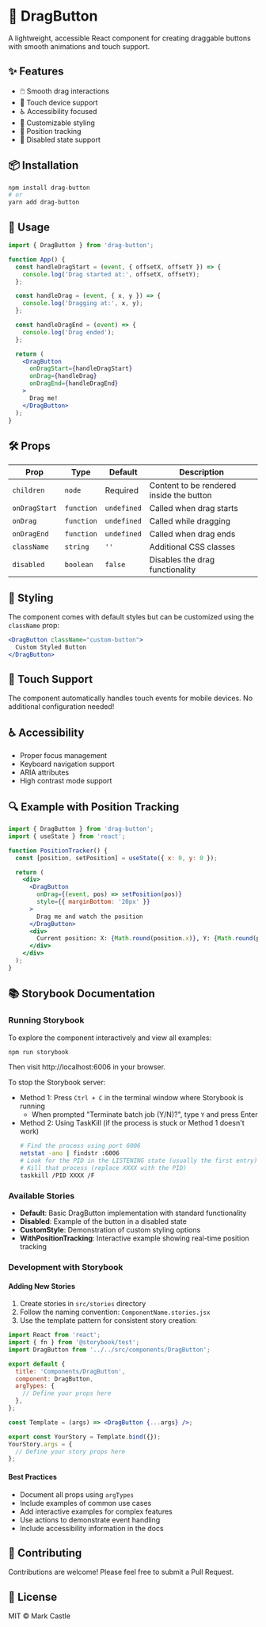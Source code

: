 # 🎯 DragButton

A lightweight, accessible React component for creating draggable buttons with smooth animations and touch support.

## ✨ Features

- 🖱️ Smooth drag interactions
- 📱 Touch device support
- ♿ Accessibility focused
- 🎨 Customizable styling
- 🔄 Position tracking
- 🚫 Disabled state support

## 📦 Installation

```bash
npm install drag-button
# or
yarn add drag-button
```

## 🚀 Usage

```jsx
import { DragButton } from 'drag-button';

function App() {
  const handleDragStart = (event, { offsetX, offsetY }) => {
    console.log('Drag started at:', offsetX, offsetY);
  };

  const handleDrag = (event, { x, y }) => {
    console.log('Dragging at:', x, y);
  };

  const handleDragEnd = (event) => {
    console.log('Drag ended');
  };

  return (
    <DragButton
      onDragStart={handleDragStart}
      onDrag={handleDrag}
      onDragEnd={handleDragEnd}
    >
      Drag me!
    </DragButton>
  );
}
```

## 🛠️ Props

| Prop | Type | Default | Description |
|------|------|---------|-------------|
| `children` | `node` | Required | Content to be rendered inside the button |
| `onDragStart` | `function` | `undefined` | Called when drag starts |
| `onDrag` | `function` | `undefined` | Called while dragging |
| `onDragEnd` | `function` | `undefined` | Called when drag ends |
| `className` | `string` | `''` | Additional CSS classes |
| `disabled` | `boolean` | `false` | Disables the drag functionality |

## 🎨 Styling

The component comes with default styles but can be customized using the `className` prop:

```jsx
<DragButton className="custom-button">
  Custom Styled Button
</DragButton>
```

## 📱 Touch Support

The component automatically handles touch events for mobile devices. No additional configuration needed!

## ♿ Accessibility

- Proper focus management
- Keyboard navigation support
- ARIA attributes
- High contrast mode support

## 🔍 Example with Position Tracking

```jsx
import { DragButton } from 'drag-button';
import { useState } from 'react';

function PositionTracker() {
  const [position, setPosition] = useState({ x: 0, y: 0 });

  return (
    <div>
      <DragButton
        onDrag={(event, pos) => setPosition(pos)}
        style={{ marginBottom: '20px' }}
      >
        Drag me and watch the position
      </DragButton>
      <div>
        Current position: X: {Math.round(position.x)}, Y: {Math.round(position.y)}
      </div>
    </div>
  );
}
```

## 📚 Storybook Documentation

### Running Storybook

To explore the component interactively and view all examples:

```bash
npm run storybook
```

Then visit http://localhost:6006 in your browser.

To stop the Storybook server:
- Method 1: Press `Ctrl + C` in the terminal window where Storybook is running
  - When prompted "Terminate batch job (Y/N)?", type `Y` and press Enter
- Method 2: Using TaskKill (if the process is stuck or Method 1 doesn't work)
  ```bash
  # Find the process using port 6006
  netstat -ano | findstr :6006
  # Look for the PID in the LISTENING state (usually the first entry)
  # Kill that process (replace XXXX with the PID)
  taskkill /PID XXXX /F
  ```

### Available Stories

- **Default**: Basic DragButton implementation with standard functionality
- **Disabled**: Example of the button in a disabled state
- **CustomStyle**: Demonstration of custom styling options
- **WithPositionTracking**: Interactive example showing real-time position tracking

### Development with Storybook

#### Adding New Stories

1. Create stories in `src/stories` directory
2. Follow the naming convention: `ComponentName.stories.jsx`
3. Use the template pattern for consistent story creation:

```jsx
import React from 'react';
import { fn } from '@storybook/test';
import DragButton from '../../src/components/DragButton';

export default {
  title: 'Components/DragButton',
  component: DragButton,
  argTypes: {
    // Define your props here
  },
};

const Template = (args) => <DragButton {...args} />;

export const YourStory = Template.bind({});
YourStory.args = {
  // Define your story props here
};
```

#### Best Practices

- Document all props using `argTypes`
- Include examples of common use cases
- Add interactive examples for complex features
- Use actions to demonstrate event handling
- Include accessibility information in the docs

## 🤝 Contributing

Contributions are welcome! Please feel free to submit a Pull Request.

## 📄 License

MIT © Mark Castle
